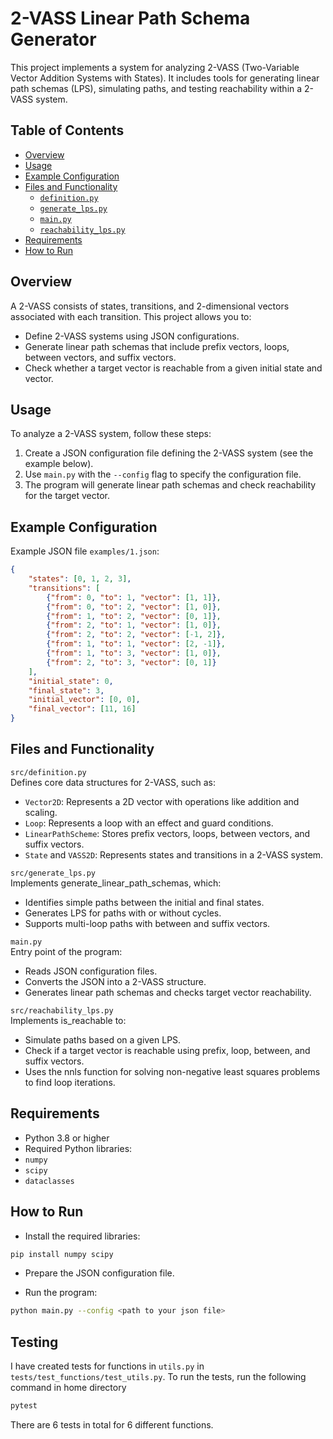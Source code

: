 # 2-VASS Linear Path Schema Generator

This project implements a system for analyzing 2-VASS (Two-Variable Vector Addition Systems with States). It includes tools for generating linear path schemas (LPS), simulating paths, and testing reachability within a 2-VASS system.

## Table of Contents

- [Overview](#overview)
- [Usage](#usage)
- [Example Configuration](#example-configuration)
- [Files and Functionality](#files-and-functionality)
  - [`definition.py`](#definitionpy)
  - [`generate_lps.py`](#generate_lpspy)
  - [`main.py`](#mainpy)
  - [`reachability_lps.py`](#reachability_lpspy)
- [Requirements](#requirements)
- [How to Run](#how-to-run)

## Overview

A 2-VASS consists of states, transitions, and 2-dimensional vectors associated with each transition. This project allows you to:

- Define 2-VASS systems using JSON configurations.
- Generate linear path schemas that include prefix vectors, loops, between vectors, and suffix vectors.
- Check whether a target vector is reachable from a given initial state and vector.

## Usage

To analyze a 2-VASS system, follow these steps:
1. Create a JSON configuration file defining the 2-VASS system (see the example below).
2. Use `main.py` with the `--config` flag to specify the configuration file.
3. The program will generate linear path schemas and check reachability for the target vector.

## Example Configuration

Example JSON file `examples/1.json`:

```json
{
    "states": [0, 1, 2, 3],
    "transitions": [
        {"from": 0, "to": 1, "vector": [1, 1]},
        {"from": 0, "to": 2, "vector": [1, 0]},
        {"from": 1, "to": 2, "vector": [0, 1]},
        {"from": 2, "to": 1, "vector": [1, 0]},
        {"from": 2, "to": 2, "vector": [-1, 2]},
        {"from": 1, "to": 1, "vector": [2, -1]},
        {"from": 1, "to": 3, "vector": [1, 0]},
        {"from": 2, "to": 3, "vector": [0, 1]}
    ],
    "initial_state": 0,
    "final_state": 3,
    "initial_vector": [0, 0],
    "final_vector": [11, 16]
}
```
## Files and Functionality
```src/definition.py``` \
Defines core data structures for 2-VASS, such as:

- ```Vector2D```: Represents a 2D vector with operations like addition and scaling.
- ```Loop```: Represents a loop with an effect and guard conditions.
- ```LinearPathScheme```: Stores prefix vectors, loops, between vectors, and suffix vectors.
- ```State``` and ```VASS2D```: Represents states and transitions in a 2-VASS system.

```src/generate_lps.py```\
Implements generate_linear_path_schemas, which:

- Identifies simple paths between the initial and final states.
- Generates LPS for paths with or without cycles.
- Supports multi-loop paths with between and suffix vectors.

```main.py```\
Entry point of the program:

- Reads JSON configuration files.
- Converts the JSON into a 2-VASS structure.
- Generates linear path schemas and checks target vector reachability.

```src/reachability_lps.py```\
Implements is_reachable to:

- Simulate paths based on a given LPS.
- Check if a target vector is reachable using prefix, loop, between, and suffix vectors.
- Uses the nnls function for solving non-negative least squares problems to find loop iterations.

## Requirements
- Python 3.8 or higher
- Required Python libraries:
- ```numpy```
-  ```scipy```
-  ```dataclasses```

## How to Run
- Install the required libraries:

```bash
pip install numpy scipy
```
- Prepare the JSON configuration file.

- Run the program:

```bash
python main.py --config <path to your json file>
```

## Testing
I have created tests for functions in ```utils.py``` in ```tests/test_functions/test_utils.py```. To run the tests, run the following command in home directory
```bash
pytest
```
There are 6 tests in total for 6 different functions. 
